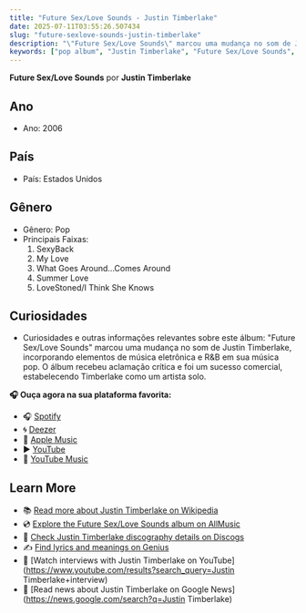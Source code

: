 ```yaml
---
title: "Future Sex/Love Sounds - Justin Timberlake"
date: 2025-07-11T03:55:26.507434
slug: "future-sexlove-sounds-justin-timberlake"
description: "\"Future Sex/Love Sounds\" marcou uma mudança no som de Justin Timberlake, incorporando elementos de música eletrônica e R&B em sua música pop."
keywords: ["pop album", "Justin Timberlake", "Future Sex/Love Sounds", "music"]
---
```


**Future Sex/Love Sounds** por **Justin Timberlake**

## Ano
- Ano: 2006
## País
- País: Estados Unidos
## Gênero
- Gênero: Pop
- Principais Faixas:
  1. SexyBack
  2. My Love
  3. What Goes Around...Comes Around
  4. Summer Love
  5. LoveStoned/I Think She Knows
## Curiosidades
- Curiosidades e outras informações relevantes sobre este álbum: "Future Sex/Love Sounds" marcou uma mudança no som de Justin Timberlake, incorporando elementos de música eletrônica e R&B em sua música pop. O álbum recebeu aclamação crítica e foi um sucesso comercial, estabelecendo Timberlake como um artista solo.



**🎧 Ouça agora na sua plataforma favorita:**

- 🎧 [Spotify](https://open.spotify.com/search/Future%20Sex/Love%20Sounds%20Justin%20Timberlake)
- 🌀 [Deezer](https://www.deezer.com/search/Future%20Sex/Love%20Sounds%20Justin%20Timberlake)
- 🍎 [Apple Music](https://music.apple.com/search?term=Future%20Sex/Love%20Sounds%20Justin%20Timberlake)
- ▶️ [YouTube](https://www.youtube.com/results?search_query=Future%20Sex/Love%20Sounds%20Justin%20Timberlake)
- 🎵 [YouTube Music](https://music.youtube.com/search?q=Future%20Sex/Love%20Sounds%20Justin%20Timberlake)

## Learn More

- 📚 [Read more about Justin Timberlake on Wikipedia](https://en.wikipedia.org/wiki/Justin+Timberlake)
- 💿 [Explore the Future Sex/Love Sounds album on AllMusic](https://www.allmusic.com/search/albums/Future+Sex%2FLove+Sounds)
- 📀 [Check Justin Timberlake discography details on Discogs](https://www.discogs.com/search/?q=Future+Sex%2FLove+Sounds+Justin+Timberlake&type=all)
- ✍️ [Find lyrics and meanings on Genius](https://genius.com/search?q=Future+Sex%2FLove+Sounds%20Justin+Timberlake)
- 🎤 [Watch interviews with Justin Timberlake on YouTube](https://www.youtube.com/results?search_query=Justin Timberlake+interview)
- 📰 [Read news about Justin Timberlake on Google News](https://news.google.com/search?q=Justin Timberlake)